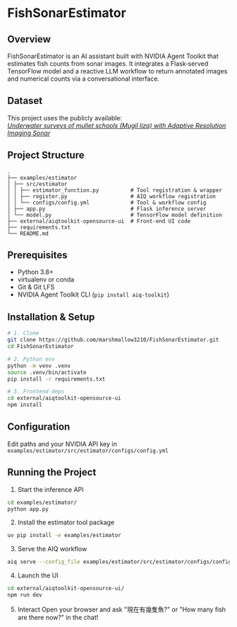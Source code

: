 # FishSonarEstimator

## Overview  
FishSonarEstimator is an AI assistant built with NVIDIA Agent Toolkit that estimates fish counts from sonar images. It integrates a Flask‐served TensorFlow model and a reactive LLM workflow to return annotated images and numerical counts via a conversational interface.

## Dataset  
This project uses the publicly available:  
[*Underwater surveys of mullet schools (Mugil liza) with Adaptive Resolution Imaging Sonar*](https://doi.org/10.5281/zenodo.4751942)

## Project Structure
```
.
├── examples/estimator
│ ├── src/estimator
│ │ ├── estimator_function.py          # Tool registration & wrapper
│ │ ├── register.py                    # AIQ workflow registration
│ │ └── configs/config.yml             # Tool & workflow config
│ ├── app.py                           # Flask inference server
│ └── model.py                         # TensorFlow model definition
├── external/aiqtoolkit-opensource-ui  # Front-end UI code
├── requirements.txt
└── README.md
```

## Prerequisites  
- Python 3.8+  
- virtualenv or conda  
- Git & Git LFS  
- NVIDIA Agent Toolkit CLI (`pip install aiq-toolkit`)

## Installation & Setup  
```bash
# 1. Clone
git clone https://github.com/marshmallow3210/FishSonarEstimator.git
cd FishSonarEstimator

# 2. Python env
python -m venv .venv
source .venv/bin/activate
pip install -r requirements.txt

# 3. Frontend deps
cd external/aiqtoolkit-opensource-ui
npm install
```

## Configuration
Edit paths and your NVIDIA API key in `examples/estimator/src/estimator/configs/config.yml`

## Running the Project
1. Start the inference API
```bash
cd examples/estimator/
python app.py
```

2. Install the estimator tool package
```bash
uv pip install -e examples/estimator
```

3. Serve the AIQ workflow
```bash
aiq serve --config_file examples/estimator/src/estimator/configs/config.yml
```

4. Launch the UI
```bash
cd external/aiqtoolkit-opensource-ui/
npm run dev
```

5. Interact
Open your browser and ask "現在有幾隻魚?" or "How many fish are there now?" in the chat!
